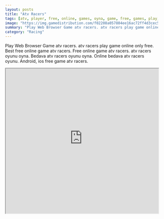 ```yaml
---
layout: posts
title: "Atv Racers"
tags: [atv, player, free, online, games, oyna, game, free, games, play, play, games]
image: "https://img.gamedistribution.com/f02208a057804ee16ac72ff4d3cec53b.jpg"
summary: "Play Web Browser Game atv racers. atv racers play game online only free. Best free online game atv racers. Free online game atv racers. atv racers oyunu oyna. Bedava atv racers oyunu oyna. Online bedava atv racers oyunu. Android, ios free game atv racers."
category: "Racing"
---
```


Play Web Browser Game atv racers. atv racers play game online only free. Best free online game atv racers. Free online game atv racers. atv racers oyunu oyna. Bedava atv racers oyunu oyna. Online bedava atv racers oyunu. Android, ios free game atv racers.

<iframe width="100%" height="480px;" src="https://flash.gamedistribution.com?game=f02208a057804ee16ac72ff4d3cec53b"></iframe>